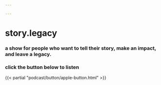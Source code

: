 ```yaml
---

---
```

# story.legacy
### a show for people who want to tell their story, make an impact, and leave a legacy.

### click the button below to listen
{{< partial "podcast/button/apple-button.html" >}}
